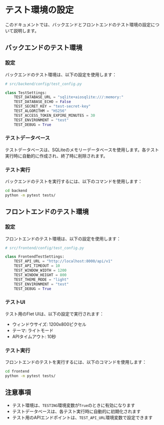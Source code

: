 # テスト環境の設定

このドキュメントでは、バックエンドとフロントエンドのテスト環境の設定について説明します。

## バックエンドのテスト環境

### 設定

バックエンドのテスト環境は、以下の設定を使用します：

```python
# src/backend/config/test_config.py

class TestSettings:
    TEST_DATABASE_URL = "sqlite+aiosqlite:///:memory:"
    TEST_DATABASE_ECHO = False
    TEST_SECRET_KEY = "test-secret-key"
    TEST_ALGORITHM = "HS256"
    TEST_ACCESS_TOKEN_EXPIRE_MINUTES = 30
    TEST_ENVIRONMENT = "test"
    TEST_DEBUG = True
```

### テストデータベース

テストデータベースは、SQLiteのメモリーデータベースを使用します。各テスト実行時に自動的に作成され、終了時に削除されます。

### テスト実行

バックエンドのテストを実行するには、以下のコマンドを使用します：

```bash
cd backend
python -m pytest tests/
```

## フロントエンドのテスト環境

### 設定

フロントエンドのテスト環境は、以下の設定を使用します：

```python
# src/frontend/config/test_config.py

class FrontendTestSettings:
    TEST_API_URL = "http://localhost:8000/api/v1"
    TEST_API_TIMEOUT = 10
    TEST_WINDOW_WIDTH = 1200
    TEST_WINDOW_HEIGHT = 800
    TEST_THEME_MODE = "light"
    TEST_ENVIRONMENT = "test"
    TEST_DEBUG = True
```

### テストUI

テスト用のFlet UIは、以下の設定で実行されます：
- ウィンドウサイズ: 1200x800ピクセル
- テーマ: ライトモード
- APIタイムアウト: 10秒

### テスト実行

フロントエンドのテストを実行するには、以下のコマンドを使用します：

```bash
cd frontend
python -m pytest tests/
```

## 注意事項

- テスト環境は、`TESTING`環境変数が`True`のときに有効になります
- テストデータベースは、各テスト実行時に自動的に初期化されます
- テスト用のAPIエンドポイントは、`TEST_API_URL`環境変数で設定できます
